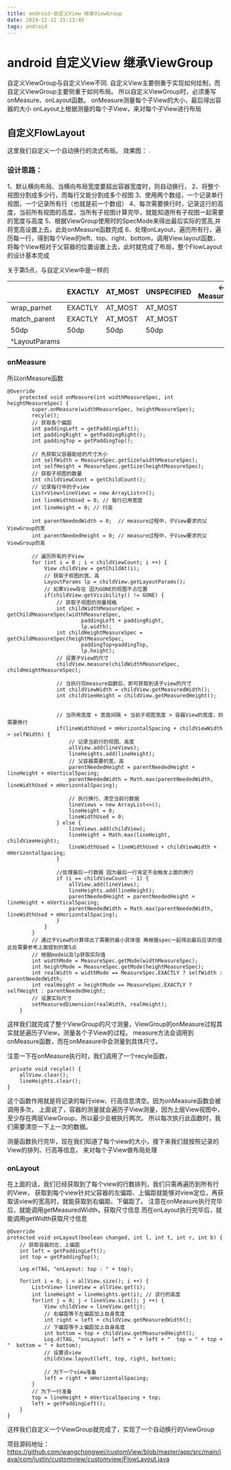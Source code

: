 ```yaml
---
title: android-自定义View 继承ViewGroup
date: 2019-12-12 15:13:45
tags: android
---
```


# android 自定义View 继承ViewGroup

自定义ViewGroup与自定义View不同.
自定义View主要侧重于实现如何绘制，而自定义ViewGroup主要侧重于如何布局。
所以自定义ViewGroup时，必须重写onMeasure、onLayout函数。
onMeasure测量每个子View的大小，最后得出容器的大小
onLayout上根据测量的每个子View，来对每个子View进行布局

## 自定义FlowLayout
这里我们自定义一个自动换行的流式布局。
效果图：
<img src='../../../images/flowlayout.jpeg' style="zoom:20%" />

### 设计思路：
1、默认横向布局、当横向布局宽度要超出容器宽度时，则自动换行，
2、将整个视图分割成多少行，而每行又能分割成多个视图
3、使用两个数组，一个记录单行视图，一个记录所有行（也就是前一个数组）
4、每次需要换行时，记录这行的高度，当前所有视图的高度，当所有子视图计算完毕，就能知道所有子视图一起需要的宽度与高度
5、根据ViewGroup使用时的SpecMode来得出最后实际的宽高,并将宽高设置上去，此处onMeasure函数完成
6、处理onLayout，遍历所有行，遍历每一行，得到每个View的left、top、right、bottom，调用View.layout函数，将每个View相对于父容器的位置设置上去，此时就完成了布局，整个FlowLayout的设计基本完成


关于第5点，与自定义View中是一样的

| |EXACTLY|AT_MOST|UNSPECIFIED|<-MeasureSpec|
|-|-|-|-|-|
|wrap_parnet|EXACTLY|AT_MOST|AT_MOST| |
|match_parent|EXACTLY|AT_MOST|AT_MOST| |
|50dp|50dp|50dp|50dp| |
|^LayoutParams| | | | | |


### onMeasure
所以onMeasure函数
```
@Override
    protected void onMeasure(int widthMeasureSpec, int heightMeasureSpec) {
        super.onMeasure(widthMeasureSpec, heightMeasureSpec);
        recyle();
        // 获取各个偏距
        int paddingLeft = getPaddingLeft();
        int paddingRight = getPaddingRight();
        int paddingTop = getPaddingTop();

        // 先获取父容器能给的尺寸大小
        int selfWidth = MeasureSpec.getSize(widthMeasureSpec);
        int selfHeight = MeasureSpec.getSize(heightMeasureSpec);
        // 获取子视图的数量
        int childViewCount = getChildCount();
        // 记录每行中的子view
        List<View>lineViews = new ArrayList<>();
        int lineWidthUsed = 0; // 每行已用宽度
        int lineHeight = 0; // 行高

        int parentNeededWidth = 0;  // measure过程中，子View要求的父ViewGroup的宽
        int parentNeededHeight = 0; // measure过程中，子View要求的父ViewGroup的高

        // 遍历所有的子View
        for (int i = 0 ; i < childViewCount; i ++) {
            View childView = getChildAt(i);
            // 获取子视图的宽、高
            LayoutParams lp = childView.getLayoutParams();
            // 如果View存在 因为GONE的视图不占位置
            if(childView.getVisibility() != GONE) {
                // 获取子视图的测量规格
                int childWidthMeasureSpec = getChildMeasureSpec(widthMeasureSpec,
                        paddingLeft + paddingRight,
                        lp.width);
                int childHeightMeasureSpec = getChildMeasureSpec(heightMeasureSpec,
                        paddingTop+paddingTop,
                        lp.height);
                // 设置子View的尺寸
                childView.measure(childWidthMeasureSpec, childHeightMeasureSpec);

                // 当执行完measure函数后，即可获取到该子view的尺寸
                int childViewWidth = childView.getMeasuredWidth();
                int childVieeHeight = childView.getMeasuredHeight();


                // 当所用宽度 + 宽度间隔 + 当前子视图宽度 > 容器View的宽度，则需要换行
                if(lineWidthUsed + mHorizontalSpacing + childViewWidth > selfWidth) {
                    // 记录当前行的视图、高度
                    allView.add(lineViews);
                    lineHeights.add(lineHeight);
                    // 父容器需要的宽、高
                    parentNeededHeight = parentNeededHeight + lineHeight + mVerticalSpacing;
                    parentNeededWidth = Math.max(parentNeededWidth, lineWidthUsed + mHorizontalSpacing);

                    // 执行换行、清空当前行数据
                    lineViews = new ArrayList<>();
                    lineHeight = 0;
                    lineWidthUsed = 0;
                } else {
                    lineViews.add(childView);
                    lineHeight = Math.max(lineHeight, childVieeHeight);
                    lineWidthUsed = lineWidthUsed + childViewWidth + mHorizontalSpacing;
                }

                //处理最后一行数据 因为最后一行肯定不会触发上面的换行
                if (i == childViewCount - 1) {
                    allView.add(lineViews);
                    lineHeights.add(lineHeight);
                    parentNeededHeight = parentNeededHeight + lineHeight + mVerticalSpacing;
                    parentNeededWidth = Math.max(parentNeededWidth, lineWidthUsed + mHorizontalSpacing);
                }
            }
        }
        // 通过子View的计算得出了需要的最小具体值 再根据spec一起得出最后应该的值 此处需要参考上面提到的第5点
        // 根据mode以及lp获取实际值
        int widthMode = MeasureSpec.getMode(widthMeasureSpec);
        int heightMode = MeasureSpec.getMode(heightMeasureSpec);
        int realWidth = widthMode == MeasureSpec.EXACTLY ? selfWidth : parentNeededWidth;
        int realHeight = heightMode == MeasureSpec.EXACTLY ? selfHeight : parentNeededHeight;
        // 设置实际尺寸
        setMeasuredDimension(realWidth, realHeight);
    }

```

这样我们就完成了整个ViewGroup的尺寸测量，ViewGroup的onMeasure过程其实就是遍历子View，测量各个子View的过程。
measure方法会调用到onMeasure函数，而在onMeasure中会测量到具体尺寸。

注意一下在onMeasure执行时，我们调用了一个recyle函数，
```
 private void recyle() {
    allView.clear();
    lineHeights.clear();
}
```
这个函数作用就是将记录的每行view、行高信息清空。因为onMeasure函数会被调用多次，
上面说了，容器的测量就会遍历子View测量，因为上层View视图中，至少存在两层ViewGroup，所以最少会被执行两次。
所以每次执行此函数时，我们需要清空一下上一次的数据。

测量函数执行完毕，现在我们知道了每个view的大小，接下来我们就按照记录的View的排列、行高等信息，
来对每个子View做布局处理



### onLayout
在上面的话，我们已经获取到了每个view的行数排列，我们只需再遍历到所有行的View，
获取到每个view针对父容器的左偏距、上偏距就能够对view定位，再获取该view的宽高时，就能获取到右偏距、下偏距了。
注意在onMeasure执行完毕后，就能调用getMeasuredWidth，获取尺寸信息
而在onLayout执行完毕后，就能调用getWidth获取尺寸信息

```
@Override
protected void onLayout(boolean changed, int l, int t, int r, int b) {
    // 获取容器的左、上偏距
    int left = getPaddingLeft();
    int top = getPaddingTop();

    Log.e(TAG, "onLayout: top : " + top);

    for(int i = 0; i < allView.size(); i ++) {
        List<View> lineView = allView.get(i);
        int lineHeight = lineHeights.get(i); // 该行的高度
        for(int j = 0; j < lineView.size(); j ++) {
            View childView = lineView.get(j);
            // 右偏距等于左偏距加上自身宽度
            int right = left + childView.getMeasuredWidth();
            // 下偏距等于上偏距加上自身高度
            int bottom = top + childView.getMeasuredHeight();
            Log.d(TAG, "onLayout: left = " + left + "  top = " + top + "  bottom = " + bottom);
            // 设置该view
            childView.layout(left, top, right, bottom);

            // 为下一个view准备
            left = right + mHorizontalSpacing;
        }
        // 为下一行准备
        top = lineHeight + mVerticalSpacing + top;
        left = getPaddingLeft();
    }
}

```


这样我们自定义一个ViewGroup就完成了，实现了一个自动换行的ViewGroup

项目源码地址：https://github.com/wangchongwei/customView/blob/master/app/src/main/java/com/justin/customview/customview/FlowLayout.java

